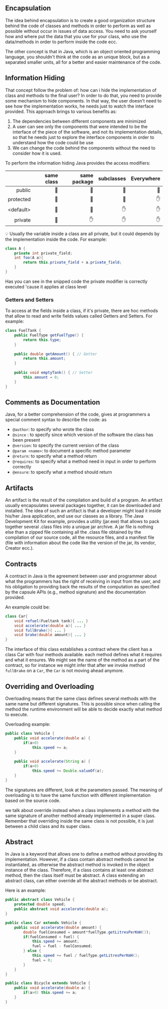 ## Encapsulation

The idea behind encapsulation is to create a good organization structure behind the code of classes and methods in order to perform as well as possible without occur in issues of data access. You need to ask yourself how and where put the data that you use for your class, who use the data/methods in order to perform inside the code ecc. 

The other concept is that in Java, which is an object oriented programming language, you shouldn't think at the code as an unique block, but as a separated smaller units, all for a better and easier maintenance of the code.

## Information Hiding
That concept follow the problem of: how can i hide the implementation of class and methods to the final user? In order to do that, you need to provide some mechanism to hide components. In that way, the user doesn't need to see how the implementation works, he needs just to watch the interface provided. This approach brings to various benefits as:
1. The dependencies between different components are minimized
2. A user can see only the components that were intended to be the interface of the piece of the software, and not its implementation details, so that he needs just to explore the interface components in order to understand how the code could be use
3. We can change the code behind the components without the need to consider how it is used.

To perform the information hiding Java provides the access modifiers:

| | same class |  same package |  subclasses | Everywhere | 
-------------:|----------------:|------------:|--------------:|--------------:|
public  | 🤝 | 🤝| 🤝| 🤝|
protected | 🤝 | 🤝| 🤝| ✋|
\<default\> | 🤝 | 🤝| ✋| ✋|
private | 🤝 | ✋| ✋| ✋|

💡 Usually the variable inside a class are all private, but it could depends by the implementation inside the code. For example:

```java
class A {
	private int private_field;
	int foo(A a){
		return this.private_field + a.private_field;
	}
}
```

Has you can see in the snipped code the private modifier is correctly executed 'cause it applies at class level

### Getters and Setters
To access at the fields inside a class, if it's private, there are hoc methods that allow to read and write fields values called Getters and Setters.
For example:

```java
class FuelTank { 
	public FuelType getFuelType() { 
		return this.type; 
	} 
	
	public double getAmount() { // Getter 
		return this.amount; 
	} 
	
	public void emptyTank() { // Setter
		this.amount = 0; 
	}
}
```


## Comments as Documentation

Java, for a better comprehension of the code, gives at programmers a special comment syntax to describe the code: as
- `@author`: to specify who wrote the class
- `@since` : to specify since which version of the software the class has been present
- `@version`: to specify the current version of the class
- `@param <name>`: to document a specific method parameter
- `@return`: to specify what a method return
- `@requires`: to specify what a method need in input in order to perform correctly
- `@ensure`: to specify what a method should return

## Artifacts
An artifact is the result of the compilation and build of a program. An artifact usually encapsulates several packages together, it can be downloaded and installed. The idea of such an artifact is that a developer might load it inside his/her Java application, and use our classes as a library. The Java Development Kit for example, provides a utility (jar.exe) that allows to pack together several .class files into a unique jar archive. A jar file is nothing else than a zipped file containing all the .class file obtained by the compilation of our source code, all the resource files, and a manifest file (file with information about the code like the version of the jar, its vendor, Creator ecc.). 
## Contracts

A contract in Java is the agreement between user and programmer about what the programmers has the right of receiving in input from the user, and his obligation to providing back the results of the computation as specified by the capsule APIs (e.g., method signature) and the documentation provided. 

An example could be:
```java
class Car{
	void refuel(Fueltank tank){ ... }
	void accelerate(double a){ ... }
	void fullBrake(){ ... }
	void brake(double amount){ ... }
}
```

The interface of this class establishes a contract where the client has a class Car with four methods available. each method defines what it requires and what it ensures. We might see the name of the method as a part of the contract, so for instance we might infer that after we invoke method `fullBrake` on a `Car`, the `Car` is not moving ahead anymore.

## Overriding and Overloading

Overloading means that the same class defines several methods with the same name but different signatures. This is possible since when calling the method the runtime environment will be able to decide exactly what method to execute.

Overloading example:

```java
public class Vehicle { 
	public void accelerate(double a) { 
		if(a>0) 
			this.speed += a; 
	} 
	
	public void accelerate(String a) { 
		if(a>0) 
			this.speed += Double.valueOf(a); 
	} 
}
```

The signatures are different, look at the parameters passed. The meaning of overloading is to have the same function with different implementation based on the source code.

we talk about override instead  when a class implements a method with the same signature of another method already implemented in a super class. Remember that overriding inside the same class is not possible, it is just between a child class and its super class.

## Abstract
In Java is a keyword that allows one to define a method without providing its implementation. However, if a class contain abstract methods cannot be instantiated, as otherwise the abstract method is invoked in the object instance of the class. Therefore, if a class contains at least one abstract method, then the class itself must be abstract. A class extending an abstract class, can either override all the abstract methods or be abstract.

Here is an example:

```java
public abstract class Vehicle { 
	protected double speed; 
	public abstract void accelerate(double a); 
} 

public class Car extends Vehicle { 
	public void accelerate(double amount) { 
		double fuelConsumed = amount*fuelType.getLitresPerKmH()); 
		if(fuelConsumed < fuel) { 
			this.speed += amount; 
			fuel = fuel - fuelConsumed; 
		} else { 
			this.speed += fuel / fuelType.getLitresPerKmH(); 
			fuel = 0; 
		} 
	}
}

public class Bicycle extends Vehicle { 
	public void accelerate(double a) { 
		if(a>0) this.speed += a;
	} 
}
```